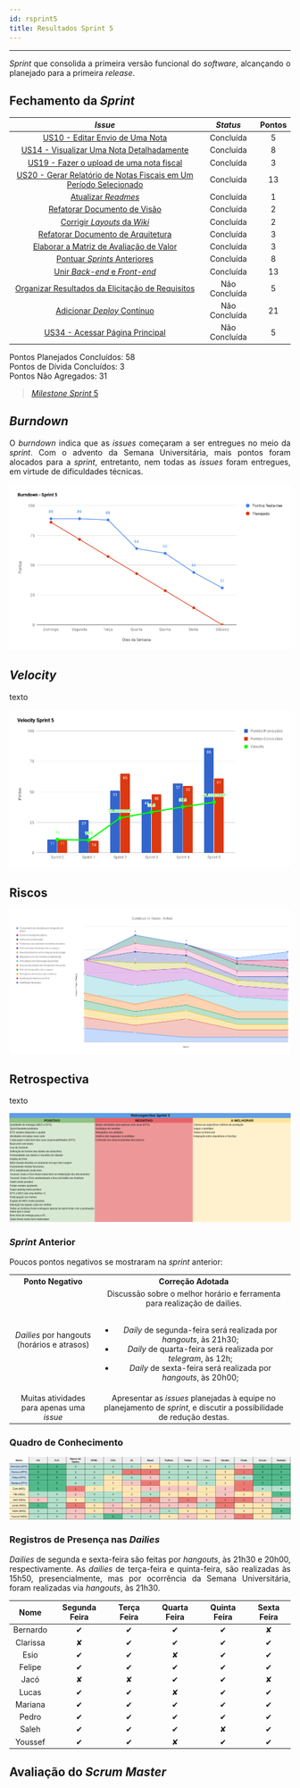 ```yaml
---
id: rsprint5    
title: Resultados Sprint 5 
---
```


***    

<p align="justify">
<i>Sprint</i> que consolida a primeira versão funcional do <i>software</i>, alcançando o planejado para a primeira <i>release</i>.
</p>

## Fechamento da _Sprint_   

|     _Issue_      |     _Status_    |       Pontos       |
|:--------------:|:---------------:|:-------------:
|[US10 - Editar Envio de Uma Nota](https://github.com/fga-eps-mds/2018.2-Kalkuli/issues/91) |Concluída | 5 |  
|[US14 - Visualizar Uma Nota Detalhadamente](https://github.com/fga-eps-mds/2018.2-Kalkuli/issues/92) |Concluída | 8 |
|[US19 - Fazer o upload de uma nota fiscal ](https://github.com/fga-eps-mds/2018.2-Kalkuli/issues/46) |Concluída |3 |
|[US20 - Gerar Relatório de Notas Fiscais em Um Período Selecionado](https://github.com/fga-eps-mds/2018.2-Kalkuli/issues/94) | Concluída | 13 |
|[Atualizar _Readmes_](https://github.com/fga-eps-mds/2018.2-Kalkuli/issues/100) |Concluída | 1 |  
|[Refatorar Documento de Visão](https://github.com/fga-eps-mds/2018.2-Kalkuli/issues/95) |Concluída | 2 |
|[Corrigir _Layouts_ da _Wiki_](https://github.com/fga-eps-mds/2018.2-Kalkuli/issues/99) |Concluída | 2|  
|[Refatorar Documento de Arquitetura](https://github.com/fga-eps-mds/2018.2-Kalkuli/issues/96) |Concluída | 3 |  
|[Elaborar a Matriz de Avaliação de Valor ](https://github.com/fga-eps-mds/2018.2-Kalkuli/issues/78) |Concluída | 3 |
|[Pontuar _Sprints_ Anteriores](https://github.com/fga-eps-mds/2018.2-Kalkuli/issues/98) |Concluída | 8 |  
|[Unir _Back-end_ e _Front-end_](https://github.com/fga-eps-mds/2018.2-Kalkuli/issues/101) |Concluída | 13 |  
|[Organizar Resultados da Elicitação de Requisitos](https://github.com/fga-eps-mds/2018.2-Kalkuli/issues/102) |Não Concluída | 5 | 
|[Adicionar _Deploy_ Contínuo ](https://github.com/fga-eps-mds/2018.2-Kalkuli/issues/97) |Não Concluída | 21 |  
|[US34 - Acessar Página Principal](https://github.com/fga-eps-mds/2018.2-Kalkuli/issues/105) |Não Concluída | 5 |


Pontos Planejados Concluídos: 58    
Pontos de Dívida Concluídos:  3   
Pontos Não Agregados: 31  

> [_Milestone Sprint_ 5](https://github.com/fga-eps-mds/2018.2-Kalkuli/milestone/6?closed=1)

## _Burndown_    

<p align="justify">
O <i>burndown</i> indica que as <i>issues</i> começaram a ser entregues no meio da <i>sprint</i>. Com o advento da Semana Universitária, mais pontos foram alocados para a <i>sprint</i>, entretanto, nem todas as <i>issues</i> foram entregues, em virtude de dificuldades técnicas.</p> 

![S5](assets/burndown-S5.png "Burndown Sprint 5")

## _Velocity_     
<p align="justify">
texto
</p>   

![S5](assets/velocity-S5.png "Burndown Sprint 5")

## Riscos    
<p align="justify">

</p>  

[![S5](assets/BurndowndeRiscos-S5.png "Clique para ver em detalhes")](https://docs.google.com/spreadsheets/d/1PYjMMXbWRgKwY5oZH5ekg4VbqTYYfdJImHmxCLH62xI/edit#gid=0) 


## Retrospectiva
<p align="justify">
texto
</p>   

[![S5](assets/Retrospectiva-S5.png "Clique para ver em detalhes")](https://docs.google.com/spreadsheets/d/1SwrbhRVE0lLx0K-8wPtjzFHJ86G5oUCzknl2b8s2odg/edit#gid=1573426706)   

### _Sprint_ Anterior

<p align="justify">
Poucos pontos negativos se mostraram na <i>sprint</i> anterior:

<style>
td {
    text-align: center; 
    vertical-align: middle;
}
</style>

<table>
  <tr>
    <th>Ponto Negativo</th>
    <th>Correção Adotada</th>
  </tr>
  <tr align="center">
    <td><i>Dailies</i> por hangouts (horários e atrasos)</td>
    <td>
    Discussão sobre o melhor horário e ferramenta para realização de dailies. 
    <br> <br>
    <ul>
      <li><i>Daily</i> de segunda-feira será realizada por <i>hangouts</i>, às 21h30;</li>
      <li><i>Daily</i> de quarta-feira será realizada por <i>telegram</i>, às 12h;</li>
      <li><i>Daily</i> de sexta-feira será realizada por <i>hangouts</i>, às 20h00;</li>
    </ul>
    </td>
  </tr>
  <tr>
    <td align="center">Muitas atividades para apenas uma <i>issue</i></td>
    <td>Apresentar as <i>issues</i> planejadas à equipe no planejamento de <i>sprint</i>, e discutir a possibilidade de redução destas.</td>
  </tr>
</table>
</p>


### Quadro de Conhecimento   

<p align="justify">

</p>

[![S5](assets/Conhecimento-S5.png "Clique para ver em detalhes")](https://docs.google.com/spreadsheets/d/19OGoemAfy_4nSFBbycD4kIoBFJwUjbXB7vxuQi8HLqY/edit#gid=1616735696)


### Registros de Presença nas _Dailies_    

<p align="justify">
<i>Dailies</i> de segunda e sexta-feira são feitas por <i>hangouts</i>, às 21h30 e 20h00, respectivamente. As <i>dailies</i> de terça-feira e quinta-feira, são realizadas às 15h50, presencialmente, mas por ocorrência da Semana Universitária, foram realizadas via <i>hangouts</i>, às 21h30.
</p>

| Nome    |Segunda Feira      | Terça Feira      | Quarta Feira     | Quinta Feira      | Sexta Feira      |     
|:-----:  |:-----------------:|:----------------:|:----------------:|:-----------------:|:----------------:|
|Bernardo |         ✔         |         ✔        |         ✔        |         ✔         |         ✘        |
|Clarissa |         ✘         |         ✔        |         ✔        |         ✔         |         ✔        |
|Esio     |         ✔         |         ✔        |         ✘        |         ✔         |         ✔        |
|Felipe   |         ✔         |         ✔        |         ✔        |         ✔         |         ✔        |
|Jacó     |         ✘         |         ✘        |         ✔        |         ✔         |         ✘        |
|Lucas    |         ✔         |         ✔        |         ✘        |         ✔         |         ✔        |
|Mariana  |         ✔         |         ✔        |         ✔        |         ✔         |         ✔        |
|Pedro    |         ✔         |         ✔        |         ✔        |         ✔         |         ✔        |
|Saleh    |         ✔         |         ✔        |         ✔        |         ✘         |         ✔        |
|Youssef  |         ✔         |         ✔        |         ✘        |         ✔         |         ✔        |      


## Avaliação do _Scrum Master_  
